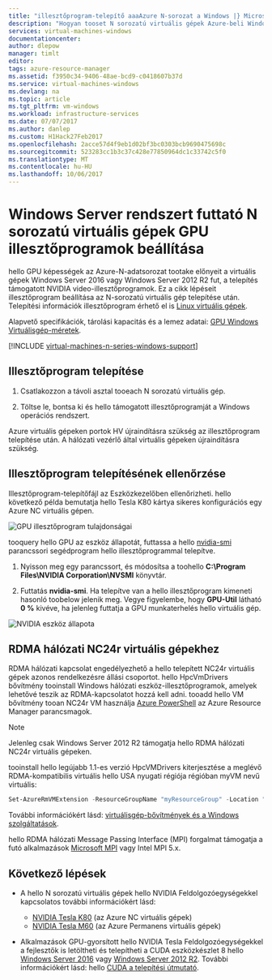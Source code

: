 ```yaml
---
title: "illesztőprogram-telepítő aaaAzure N-sorozat a Windows |} Microsoft Docs"
description: "Hogyan tooset N sorozatú virtuális gépek Azure-beli Windows NVIDIA GPU-illesztőprogram"
services: virtual-machines-windows
documentationcenter: 
author: dlepow
manager: timlt
editor: 
tags: azure-resource-manager
ms.assetid: f3950c34-9406-48ae-bcd9-c0418607b37d
ms.service: virtual-machines-windows
ms.devlang: na
ms.topic: article
ms.tgt_pltfrm: vm-windows
ms.workload: infrastructure-services
ms.date: 07/07/2017
ms.author: danlep
ms.custom: H1Hack27Feb2017
ms.openlocfilehash: 2acce57d4f9eb1d02bf3bc0303bcb9690475698c
ms.sourcegitcommit: 523283cc1b3c37c428e77850964dc1c33742c5f0
ms.translationtype: MT
ms.contentlocale: hu-HU
ms.lasthandoff: 10/06/2017
---
```

# <a name="set-up-gpu-drivers-for-n-series-vms-running-windows-server"></a>Windows Server rendszert futtató N sorozatú virtuális gépek GPU illesztőprogramok beállítása
hello GPU képességek az Azure-N-adatsorozat tootake előnyeit a virtuális gépek Windows Server 2016 vagy Windows Server 2012 R2 fut, a telepítés támogatott NVIDIA video-illesztőprogramok. Ez a cikk lépéseit illesztőprogram beállítása az N-sorozatú virtuális gép telepítése után. Telepítési információk illesztőprogram érhető el is [Linux virtuális gépek](../linux/n-series-driver-setup.md?toc=%2fazure%2fvirtual-machines%2flinux%2ftoc.json).

Alapvető specifikációk, tárolási kapacitás és a lemez adatai: [GPU Windows Virtuálisgép-méretek](sizes-gpu.md?toc=%2fazure%2fvirtual-machines%2fwindows%2ftoc.json). 


[!INCLUDE [virtual-machines-n-series-windows-support](../../../includes/virtual-machines-n-series-windows-support.md)]



## <a name="driver-installation"></a>Illesztőprogram telepítése

1. Csatlakozzon a távoli asztal tooeach N sorozatú virtuális gép.

2. Töltse le, bontsa ki és hello támogatott illesztőprogramját a Windows operációs rendszert.

Azure virtuális gépeken portok HV újraindításra szükség az illesztőprogram telepítése után. A hálózati vezérlő által virtuális gépeken újraindításra szükség.

## <a name="verify-driver-installation"></a>Illesztőprogram telepítésének ellenőrzése

Illesztőprogram-telepítőfájl az Eszközkezelőben ellenőrizheti. hello következő példa bemutatja hello Tesla K80 kártya sikeres konfigurációs egy Azure NC virtuális gépen.

![GPU illesztőprogram tulajdonságai](./media/n-series-driver-setup/GPU_driver_properties.png)

tooquery hello GPU az eszköz állapotát, futtassa a hello [nvidia-smi](https://developer.nvidia.com/nvidia-system-management-interface) parancssori segédprogram hello illesztőprogrammal telepítve.

1. Nyisson meg egy parancssort, és módosítsa a toohello **C:\Program Files\NVIDIA Corporation\NVSMI** könyvtár.

2. Futtatás **nvidia-smi**. Ha telepítve van a hello illesztőprogram kimeneti hasonló toobelow jelenik meg. Vegye figyelembe, hogy **GPU-Util** látható **0 %** kivéve, ha jelenleg futtatja a GPU munkaterhelés hello virtuális gép.

![NVIDIA eszköz állapota](./media/n-series-driver-setup/smi.png)  

## <a name="rdma-network-for-nc24r-vms"></a>RDMA hálózati NC24r virtuális gépekhez

RDMA hálózati kapcsolat engedélyezhető a hello telepített NC24r virtuális gépek azonos rendelkezésre állási csoportot. hello HpcVmDrivers bővítmény tooinstall Windows hálózati eszköz-illesztőprogramok, amelyek lehetővé teszik az RDMA-kapcsolatot hozzá kell adni. tooadd hello VM bővítmény tooan NC24r VM használja [Azure PowerShell](/powershell/azure/overview) az Azure Resource Manager parancsmagok.

> [!NOTE]
> Jelenleg csak Windows Server 2012 R2 támogatja hello RDMA hálózati NC24r virtuális gépeken.
> 

tooinstall hello legújabb 1.1-es verzió HpcVMDrivers kiterjesztése a meglévő RDMA-kompatibilis virtuális hello USA nyugati régiója régióban myVM nevű virtuális:
  ```PowerShell
  Set-AzureRmVMExtension -ResourceGroupName "myResourceGroup" -Location "westus" -VMName "myVM" -ExtensionName "HpcVmDrivers" -Publisher "Microsoft.HpcCompute" -Type "HpcVmDrivers" -TypeHandlerVersion "1.1"
  ```
  További információkért lásd: [virtuálisgép-bővítmények és a Windows szolgáltatások](extensions-features.md?toc=%2fazure%2fvirtual-machines%2fwindows%2fclassic%2ftoc.json).

hello RDMA hálózati Message Passing Interface (MPI) forgalmat támogatja a futó alkalmazások [Microsoft MPI](https://msdn.microsoft.com/library/bb524831(v=vs.85).aspx) vagy Intel MPI 5.x. 


## <a name="next-steps"></a>Következő lépések

* A hello N sorozatú virtuális gépek hello NVIDIA Feldolgozóegységekkel kapcsolatos további információkért lásd:
    * [NVIDIA Tesla K80](http://www.nvidia.com/object/tesla-k80.html) (az Azure NC virtuális gépek)
    * [NVIDIA Tesla M60](http://www.nvidia.com/object/tesla-m60.html) (az Azure Permanens virtuális gépek)

* Alkalmazások GPU-gyorsított hello NVIDIA Tesla Feldolgozóegységekkel a fejlesztők is letöltheti és telepítheti a CUDA eszközkészlet 8 hello [Windows Server 2016](https://developer.nvidia.com/compute/cuda/8.0/Prod2/local_installers/cuda_8.0.61_win10-exe) vagy [Windows Server 2012 R2](https://developer.nvidia.com/compute/cuda/8.0/Prod2/local_installers/cuda_8.0.61_windows-exe). További információkért lásd: hello [CUDA a telepítési útmutató](http://docs.nvidia.com/cuda/cuda-installation-guide-microsoft-windows/index.html#axzz4ZcwJvqYi).


